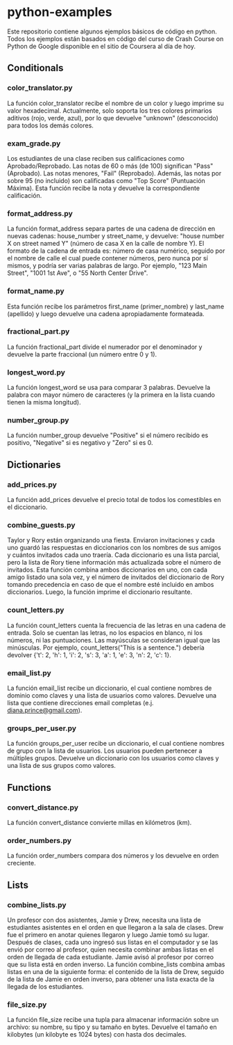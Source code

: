 # python-examples
Este repositorio contiene algunos ejemplos básicos de código en python.  Todos los ejemplos están basados en código del curso de Crash Course on Python de Google disponible en el sitio de Coursera al día de hoy.


## Conditionals

### color_translator.py
La función color_translator recibe el nombre de un color y luego imprime su valor hexadecimal.  Actualmente, solo soporta los tres colores primarios aditivos (rojo, verde, azul), por lo que devuelve "unknown" (desconocido) para todos los demás colores.

### exam_grade.py
Los estudiantes de una clase reciben sus calificaciones como Aprobado/Reprobado. Las notas de 60 o más (de 100) significan "Pass" (Aprobado). Las notas menores, "Fail" (Reprobado).  Además, las notas por sobre 95 (no incluido) son calificadas como "Top Score" (Puntuación Máxima).  Esta función recibe la nota y devuelve la correspondiente calificación.

### format_address.py
La función format_address separa partes de una cadena de dirección en nuevas cadenas: house_number y street_name, y devuelve: "house number X on street named Y" (número de casa X en la calle de nombre Y).  El formato de la cadena de entrada es: número de casa numérico, seguido por el nombre de calle el cual puede contener números, pero nunca por sí mismos, y podría ser varias palabras de largo.  Por ejemplo, "123 Main Street", "1001 1st Ave", o "55 North Center Drive".  

### format_name.py
Esta función recibe los parámetros first_name (primer_nombre) y last_name (apellido) y luego devuelve una cadena apropiadamente formateada.

### fractional_part.py
La función fractional_part divide el numerador por el denominador y devuelve la parte fraccional (un número entre 0 y 1).

### longest_word.py
La función longest_word se usa para comparar 3 palabras.  Devuelve la palabra con mayor número de caracteres (y la primera en la lista cuando tienen la misma longitud).

### number_group.py
La función number_group devuelve "Positive" si el número recibido es positivo, "Negative" si es negativo y "Zero" si es 0.


## Dictionaries

### add_prices.py
La función add_prices devuelve el precio total de todos los comestibles en el diccionario.

### combine_guests.py
Taylor y Rory están organizando una fiesta.  Enviaron invitaciones y cada uno guardó las respuestas en diccionarios con los nombres de sus amigos y cuántos invitados cada uno traería.  Cada diccionario es una lista parcial, pero la lista de Rory tiene información más actualizada sobre el número de invitados.  Esta función combina ambos diccionarios en uno, con cada amigo listado una sola vez, y el número de invitados del diccionario de Rory tomando precedencia en caso de que el nombre esté incluido en ambos diccionarios.  Luego, la función imprime el diccionario resultante.

### count_letters.py
La función count_letters cuenta la frecuencia de las letras en una cadena de entrada.  Solo se cuentan las letras, no los espacios en blanco, ni los números, ni las puntuaciones.  Las mayúsculas se consideran igual que las minúsculas.  Por ejemplo, count_letters("This is a sentence.") debería devolver {'t': 2, 'h': 1, 'i': 2, 's': 3, 'a': 1, 'e': 3, 'n': 2, 'c': 1}.

### email_list.py
La función email_list recibe un diccionario, el cual contiene nombres de dominio como claves y una lista de usuarios como valores.  Devuelve una lista que contiene direcciones email completas (e.j. diana.prince@gmail.com).

### groups_per_user.py
La función groups_per_user recibe un diccionario, el cual contiene nombres de grupo con la lista de usuarios.  Los usuarios pueden pertenecer a múltiples grupos.  Devuelve un diccionario con los usuarios como claves y una lista de sus grupos como valores.


## Functions

### convert_distance.py
La función convert_distance convierte millas en kilómetros (km).

### order_numbers.py
La función order_numbers compara dos números y los devuelve en orden creciente.


## Lists

### combine_lists.py
Un profesor con dos asistentes, Jamie y Drew, necesita una lista de estudiantes asistentes en el orden en que llegaron a la sala de clases.  Drew fue el primero en anotar quienes llegaron y luego Jamie tomó su lugar.  Después de clases, cada uno ingresó sus listas en el computador y se las envió por correo al profesor, quien necesita combinar ambas listas en el orden de llegada de cada estudiante.  Jamie avisó al profesor por correo que su lista está en orden inverso.  La función combine_lists combina ambas listas en una de la siguiente forma: el contenido de la lista de Drew, seguido de la lista de Jamie en orden inverso, para obtener una lista exacta de la llegada de los estudiantes.

### file_size.py
La función file_size recibe una tupla para almacenar información sobre un archivo: su nombre, su tipo y su tamaño en bytes.  Devuelve el tamaño en kilobytes (un kilobyte es 1024 bytes) con hasta dos decimales.
